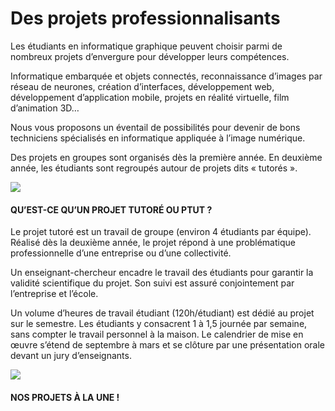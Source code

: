 # Des projets professionnalisants

  

Les étudiants en informatique graphique peuvent choisir parmi de nombreux projets d’envergure pour développer leurs compétences.

Informatique embarquée et objets connectés, reconnaissance d’images par réseau de neurones, création d’interfaces, développement web, développement d’application mobile, projets en réalité virtuelle, film d’animation 3D…

Nous vous proposons un éventail de possibilités pour devenir de bons techniciens spécialisés en informatique appliquée à l’image numérique.

Des projets en groupes sont organisés dès la première année. En deuxième année, les étudiants sont regroupés autour de projets dits « tutorés ».

  

 [![](https://ig.iut-clermont.fr/wp-content/uploads/sites/3/2021/03/icon-ig-petit.png)](https://ig.iut-clermont.fr/formations/le-but-informatique-graphique/)

#### **QU’EST-CE QU’UN PROJET TUTORÉ OU PTUT ?**

Le projet tutoré est un travail de groupe (environ 4 étudiants par équipe). Réalisé dès la deuxième année, le projet répond à une problématique professionnelle d’une entreprise ou d’une collectivité.

Un enseignant-chercheur encadre le travail des étudiants pour garantir la validité scientifique du projet. Son suivi est assuré conjointement par l’entreprise et l’école.

Un volume d’heures de travail étudiant (120h/étudiant) est dédié au projet sur le semestre. Les étudiants y consacrent 1 à 1,5 journée par semaine, sans compter le travail personnel à la maison. Le calendrier de mise en œuvre s’étend de septembre à mars et se clôture par une présentation orale devant un jury d’enseignants.

  

 [![](https://ig.iut-clermont.fr/wp-content/uploads/sites/3/2021/03/icon-ig-petit.png)](https://ig.iut-clermont.fr/formations/le-but-informatique-graphique/)

#### **NOS PROJETS À LA UNE !**